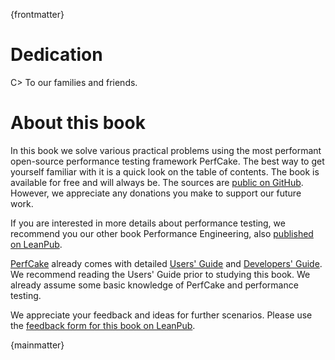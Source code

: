 {frontmatter}

# Dedication

C> To our families and friends.

# About this book

In this book we solve various practical problems using the most performant open-source performance testing framework PerfCake. The best way to get yourself familiar with it is a quick look on the table of contents. The book is available for free and will always be. The sources are [public on GitHub](https://github.com/PerfCake/TheBook). However, we appreciate any donations you make to support our future work.

If you are interested in more details about performance testing, we recommend you our other book Performance Engineering, also [published on LeanPub](http://leanpub.com/perfengineering).

[PerfCake](https://www.perfcake.org/) already comes with detailed [Users' Guide](https://www.perfcake.org/guide/user) 
and [Developers' Guide]((https://www.perfcake.org/guide/devel)). We recommend reading the Users' Guide prior to studying 
this book. We already assume some basic knowledge of PerfCake and performance testing.

We appreciate your feedback and ideas for further scenarios. Please use the [feedback form for this book on LeanPub](https://leanpub.com/perfcake/feedback).

{mainmatter}
